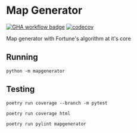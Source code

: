 # Map Generator


[![GHA workflow badge](https://github.com/hojott/mapgenerator/workflows/CI/badge.svg)](https://github.com/hojott/mapgenerator/actions)
[![codecov](https://codecov.io/github/hojott/mapgenerator/graph/badge.svg?token=0N6B3YYDJ7)](https://codecov.io/github/hojott/mapgenerator)

Map generator with Fortune's algorithm at it's core

## Running
```
python -m mapgenerator
```

## Testing
```
poetry run coverage --branch -m pytest

poetry run coverage html

poetry run pylint mapgenerator
```
